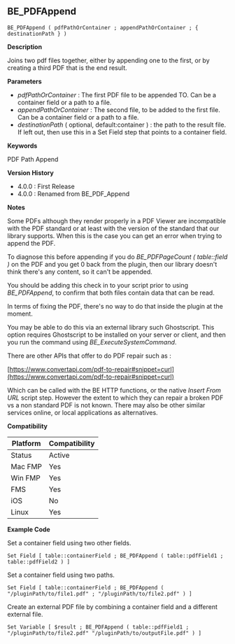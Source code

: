 ## BE_PDFAppend

    BE_PDFAppend ( pdfPathOrContainer ; appendPathOrContainer ; { destinationPath } )

**Description**  

Joins two pdf files together, either by appending one to the first, or by creating a third PDF that is the end result.

**Parameters**

* *pdfPathOrContainer* : The first PDF file to be appended TO. Can be a container field or a path to a file.
* *appendPathOrContainer* : The second file, to be added to the first file. Can be a container field or a path to a file.
* *destinationPath* ( optional, default:container ) : the path to the result file.  If left out, then use this in a Set Field step that points to a container field.

**Keywords**  

PDF Path Append

**Version History**

* 4.0.0 : First Release
* 4.0.0 : Renamed from BE_PDF_Append

**Notes**

Some PDFs although they render properly in a PDF Viewer are incompatible with the PDF standard or at least with the version of the standard that our library supports. When this is the case you can get an error when trying to append the PDF.

To diagnose this before appending if you do *BE_PDFPageCount ( table::field )* on the PDF and you get 0 back from the plugin, then our library doesn't think there's any content, so it can't be appended.

You should be adding this check in to your script prior to using *BE_PDFAppend*, to confirm that both files contain data that can be read.

In terms of fixing the PDF, there's no way to do that inside the plugin at the moment.

You may be able to do this via an external library such Ghostscript. This option requires Ghostscript to be installed on your server or client, and then you run the command using *BE_ExecuteSystemCommand*.

There are other APIs that offer to do PDF repair such as : 

[https://www.convertapi.com/pdf-to-repair#snippet=curl](https://www.convertapi.com/pdf-to-repair#snippet=curl) 

Which can be called with the BE HTTP functions, or the native *Insert From URL* script step. However the extent to which they can repair a broken PDF vs a non standard PDF is not known. There may also be other similar services online, or local applications as alternatives.

**Compatibility** 

| Platform | Compatibility |
|-----------|-----------|
| Status | Active |  
| Mac FMP | Yes  |  
| Win FMP | Yes  |  
| FMS | Yes  |  
| iOS | No  |  
| Linux | Yes  |  

**Example Code**

Set a container field using two other fields.

	Set Field [ table::containerField ; BE_PDFAppend ( table::pdfField1 ; table::pdfField2 ) ]

Set a container field using two paths.

	Set Field [ table::containerField ; BE_PDFAppend ( "/pluginPath/to/file1.pdf" ; "/pluginPath/to/file2.pdf" ) ]

Create an external PDF file by combining a container field and a different external file.

	Set Variable [ $result ; BE_PDFAppend ( table::pdfField1 ; "/pluginPath/to/file2.pdf" "/pluginPath/to/outputFile.pdf" ) ]
